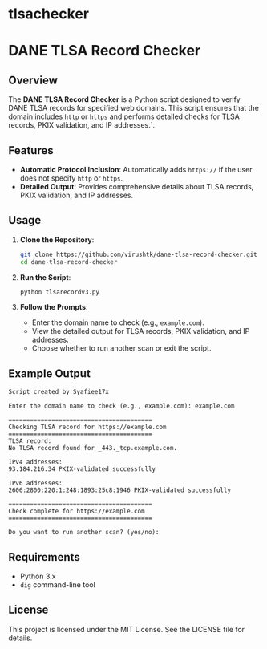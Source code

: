 # tlsachecker

# DANE TLSA Record Checker

## Overview

The **DANE TLSA Record Checker** is a Python script designed to verify DANE TLSA records for specified web domains. This script ensures that the domain includes `http` or `https` and performs detailed checks for TLSA records, PKIX validation, and IP addresses.`.

## Features

- **Automatic Protocol Inclusion**: Automatically adds `https://` if the user does not specify `http` or `https`.
- **Detailed Output**: Provides comprehensive details about TLSA records, PKIX validation, and IP addresses.

## Usage

1. **Clone the Repository**:
    ```bash
    git clone https://github.com/virushtk/dane-tlsa-record-checker.git
    cd dane-tlsa-record-checker
    ```

2. **Run the Script**:
    ```bash
    python tlsarecordv3.py
    ```

3. **Follow the Prompts**:
    - Enter the domain name to check (e.g., `example.com`).
    - View the detailed output for TLSA records, PKIX validation, and IP addresses.
    - Choose whether to run another scan or exit the script.

## Example Output

```
Script created by Syafiee17x

Enter the domain name to check (e.g., example.com): example.com

========================================
Checking TLSA record for https://example.com
========================================
TLSA record:
No TLSA record found for _443._tcp.example.com.

IPv4 addresses:
93.184.216.34 PKIX-validated successfully

IPv6 addresses:
2606:2800:220:1:248:1893:25c8:1946 PKIX-validated successfully

========================================
Check complete for https://example.com
========================================

Do you want to run another scan? (yes/no):
```

## Requirements

- Python 3.x
- `dig` command-line tool

## License

This project is licensed under the MIT License. See the LICENSE file for details.
